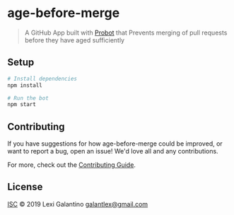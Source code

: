 # age-before-merge

> A GitHub App built with [Probot](https://github.com/probot/probot) that Prevents merging of pull requests before they have aged sufficiently

## Setup

```sh
# Install dependencies
npm install

# Run the bot
npm start
```

## Contributing

If you have suggestions for how age-before-merge could be improved, or want to report a bug, open an issue! We'd love all and any contributions.

For more, check out the [Contributing Guide](CONTRIBUTING.md).

## License

[ISC](LICENSE) © 2019 Lexi Galantino <galantlex@gmail.com>
